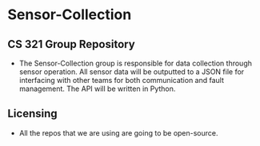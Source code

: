 # Sensor-Collection
## CS 321 Group Repository
- The Sensor-Collection group is responsible for data collection through sensor
operation. All sensor data will be outputted to a JSON file for interfacing
with other teams for both communication and fault management. The API will be
written in Python.

## Licensing
- All the repos that we are using are going to be open-source.

